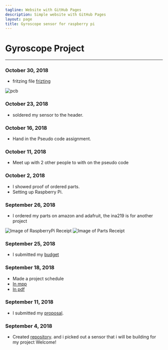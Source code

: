 ```yaml
---
tagline: Website with GitHub Pages
description: Simple website with GitHub Pages
layout: page
title: Gyroscope sensor for raspberry pi
---
```


# Gyroscope Project
-------------
### October 30, 2018
* fritzing file
[frizting](https://github.com/chenken12/L3GD20H-gyroscope/tree/master/L3GD20H%20-%20Frizting)

![pcb](https://github.com/chenken12/L3GD20H-gyroscope/blob/master/gyro_pcb.png?raw=true)

### October 23, 2018
* soldered my sensor to the header.

### October 16, 2018
* Hand in the Pseudo code assignment.

### October 11, 2018
* Meet up with 2 other people to with on the pseudo code 

### October 2, 2018
* I showed proof of ordered parts.
* Setting up Raspberry Pi.

### September 26, 2018
* I ordered my parts on amazon and adafruit, the ina219 is for another project

![Image of RaspberryPi Receipt](https://github.com/chenken12/L3GD20H-gyroscope/blob/master/RaspberryPi3.PNG?raw=true)
![Image of Parts Receipt](https://github.com/chenken12/L3GD20H-gyroscope/blob/master/parts%20list.PNG?raw=true)

### September 25, 2018
* I submitted my [budget](https://github.com/chenken12/L3GD20H-gyroscope/blob/master/gyroscope_budget.xlsx)

### September 18, 2018
* Made a project schedule
* [In mpp](https://github.com/chenken12/L3GD20H-gyroscope/blob/master/KenHumberProject.mpp)
* [In pdf](https://github.com/chenken12/L3GD20H-gyroscope/blob/master/KenHumberProject.pdf)

### September 11, 2018
* I submitted my [proposal](https://github.com/chenken12/L3GD20H-gyroscope/blob/master/ProposalContentStudentNameRev02.xlsx).

### September 4, 2018
* Created [repository](https://chenken12.github.io/L3GD20H-gyroscope/). and i picked out a sensor that i will be building for my project
Welcome!
